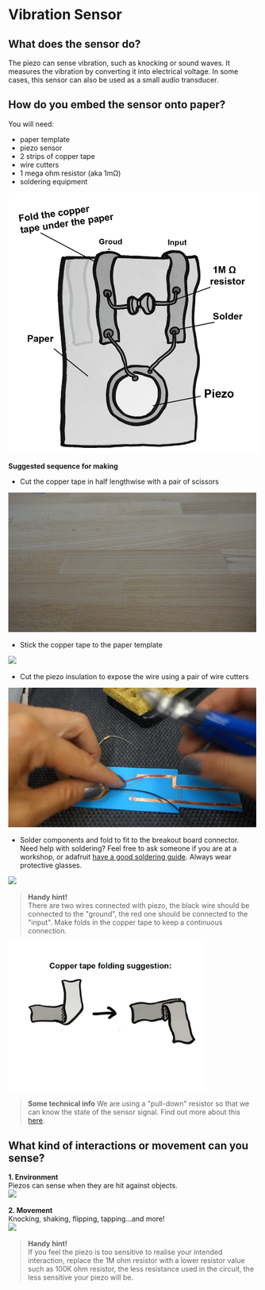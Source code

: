 # **Vibration Sensor**
## **What does the sensor do?**
The piezo can sense vibration, such as knocking or sound waves. It measures the vibration by converting it into electrical voltage. In some cases, this sensor can also be used as a small audio transducer.

## **How do you embed the sensor onto paper?**
You will need:
- paper template
- piezo sensor   
- 2 strips of copper tape   
- wire cutters
- 1 mega ohm resistor (aka 1mΩ)  
- soldering equipment

<img src="./imgs/Piezo_small.png" width="600" />

**Suggested sequence for making**
- Cut the copper tape in half lengthwise with a pair of scissors
<img src="./imgs/cut_24_0-18.gif"/>

- Stick the copper tape to the paper template
<img src="./imgs/piezo-tape_18_0-18.gif"/>

- Cut the piezo insulation to expose the wire using a pair of wire cutters
<img src="./imgs/piezo-wire_18_0-18.gif"/>

- Solder components and fold to fit to the breakout board connector. Need help with soldering? Feel free to ask someone if you are at a workshop, or adafruit [have a good soldering guide](https://learn.adafruit.com/adafruit-guide-excellent-soldering/making-a-good-solder-joint). Always wear protective glasses.
<img src="./imgs/piezo-solder_18_0-18.gif"/>

> **Handy hint!**  
>There are two wires connected with piezo, the black wire should be connected to the "ground", the red one should be connected to the "input".
>Make folds in the copper tape to keep a continuous connection.

<img src="./imgs/folding.png" width="400" />

>**Some technical info**
>We are using a "pull-down" resistor so that we can know the state of the sensor signal. Find out more about this [here](http://cnmat.berkeley.edu/recipe/how_and_why_add_pull_and_pull_down_resistors_microcontroller_i_o_).

## **What kind of interactions or movement can you sense?**
**1. Environment**  
Piezos can sense when they are hit against objects.  
<img src="./imgs/hit.gif" width="300" />

**2. Movement**  
Knocking, shaking, flipping, tapping…and more!  
<img src="./imgs/knock.gif" width="300" />

> **Handy hint!**  
>If you feel the piezo is too sensitive to realise your intended interaction, replace the 1M ohm resistor with a lower resistor value such as 100K ohm resistor, the less resistance used in the circuit, the less sensitive your piezo will be.
